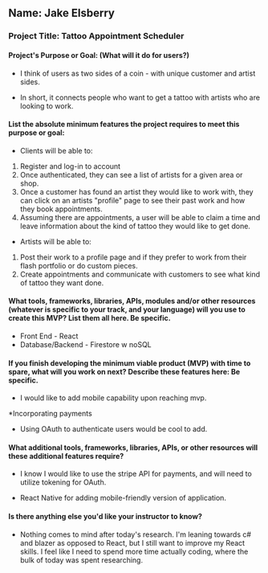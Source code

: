 ## Name: Jake Elsberry

### Project Title: Tattoo Appointment Scheduler

#### Project's Purpose or Goal: (What will it do for users?)

* I think of users as two sides of a coin - with unique customer and artist sides.

* In short, it connects people who want to get a tattoo with artists who are looking to work.

#### List the absolute minimum features the project requires to meet this purpose or goal:

* Clients will be able to:

1. Register and log-in to account
2. Once authenticated, they can see a list of artists for a given area or shop.
3. Once a customer has found an artist they would like to work with, they can click on an artists "profile" page to see their past work and how they book appointments.
4. Assuming there are appointments, a user will be able to claim a time and leave information about the kind of tattoo they would like to get done.

* Artists will be able to:

1. Post their work to a profile page and if they prefer to work from their flash portfolio or do custom pieces.
2. Create appointments and communicate with customers to see what kind of tattoo they want done.

#### What tools, frameworks, libraries, APIs, modules and/or other resources (whatever is specific to your track, and your language) will you use to create this MVP? List them all here. Be specific.

* Front End - React
* Database/Backend - Firestore w noSQL

#### If you finish developing the minimum viable product (MVP) with time to spare, what will you work on next? Describe these features here: Be specific.

* I would like to add mobile capability upon reaching mvp.

*Incorporating payments

* Using OAuth to authenticate users would be cool to add.

#### What additional tools, frameworks, libraries, APIs, or other resources will these additional features require?

* I know I would like to use the stripe API for payments, and will need to utilize tokening for OAuth. 

* React Native for adding mobile-friendly version of application.

#### Is there anything else you'd like your instructor to know?

* Nothing comes to mind after today's research. I'm leaning towards c# and blazer as opposed to React, but I still want to improve my React skills. I feel like I need to spend more time actually coding, where the bulk of today was spent researching.